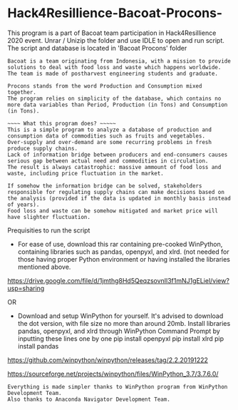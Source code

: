 # Hack4Resillience-Bacoat-Procons-
This program is a part of Bacoat team participation in Hack4Resillience 2020 event. 
Unrar / Unizip the folder and use IDLE to open and run script. The script and database is located in 'Bacoat Procons' folder

~~~~ What's behind the team name and program name? ~~~~~
Bacoat is a team originating from Indonesia, with a mission to provide solutions to deal with food loss and waste which happens worldwide. 
The team is made of postharvest engineering students and graduate. 

Procons stands from the word Production and Consumption mixed together. 
The program relies on simplicity of the database, which contains no more data variables than Period, Production (in Tons) and Consumption (in Tons).

~~~~ What this program does? ~~~~~
This is a simple program to analyze a database of production and consumption data of commodities such as fruits and vegetables. 
Over-supply and over-demand are some recurring problems in fresh produce supply chains. 
Lack of information bridge between producers and end-consumers causes serious gap between actual need and commodities in circulation. 
The result is always catastrophic: massive ammount of food loss and waste, including price fluctuation in the market.

If somehow the information bridge can be solved, stakeholders responsible for regulating supply chains can make decisions based on the analysis (provided if the data is updated in monthly basis instead of years). 
Food loss and waste can be somehow mitigated and market price will have slighter fluctuation.

~~~~~~~~~~~~~~~~~~~~~~~~~~~~~~~~~~~~~~~~~~~~~~~~~~~~~~~~~~~~~~~~~~~~~~~~~~~~~~~~~~~~~~~~~~
Prequisities to run the script

- For ease of use, download this rar containing pre-cooked WinPython, containing libraries such as pandas, openpyxl, and xlrd.
(not needed for those having proper Python environment or having installed the libraries mentioned above. 

https://drive.google.com/file/d/1jmthg8Hd5QeqzsovnIl3f1mNJ1gELiel/view?usp=sharing

OR

- Download and setup WinPython for yourself. It's advised to download the dot version, with file size no more than around 20mb. 
Install libraries pandas, openpyxl, and xlrd through WinPython Command Prompt by inputting these lines one by one
pip install openpyxl
pip install xlrd
pip install pandas

https://github.com/winpython/winpython/releases/tag/2.2.20191222

https://sourceforge.net/projects/winpython/files/WinPython_3.7/3.7.6.0/



~~~~~ Credits ~~~~~~
Everything is made simpler thanks to WinPython program from WinPython Development Team.
Also thanks to Anaconda Navigator Development Team.
